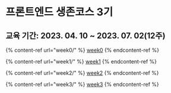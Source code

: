 # 프론트엔드 생존코스 3기

## 교육 기간: 2023. 04. 10 \~ 2023. 07. 02(12주)

{% content-ref url="week0/" %}
[week0](week0/)
{% endcontent-ref %}

{% content-ref url="week1/" %}
[week1](week1/)
{% endcontent-ref %}

{% content-ref url="week2/" %}
[week2](week2/)
{% endcontent-ref %}

{% content-ref url="week3/" %}
[week3](week3/)
{% endcontent-ref %}
